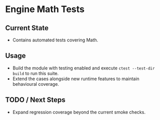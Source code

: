 # Engine Math Tests

## Current State

- Contains automated tests covering Math.

## Usage

- Build the module with testing enabled and execute `ctest --test-dir build` to run this suite.
- Extend the cases alongside new runtime features to maintain behavioural coverage.

## TODO / Next Steps

- Expand regression coverage beyond the current smoke checks.
